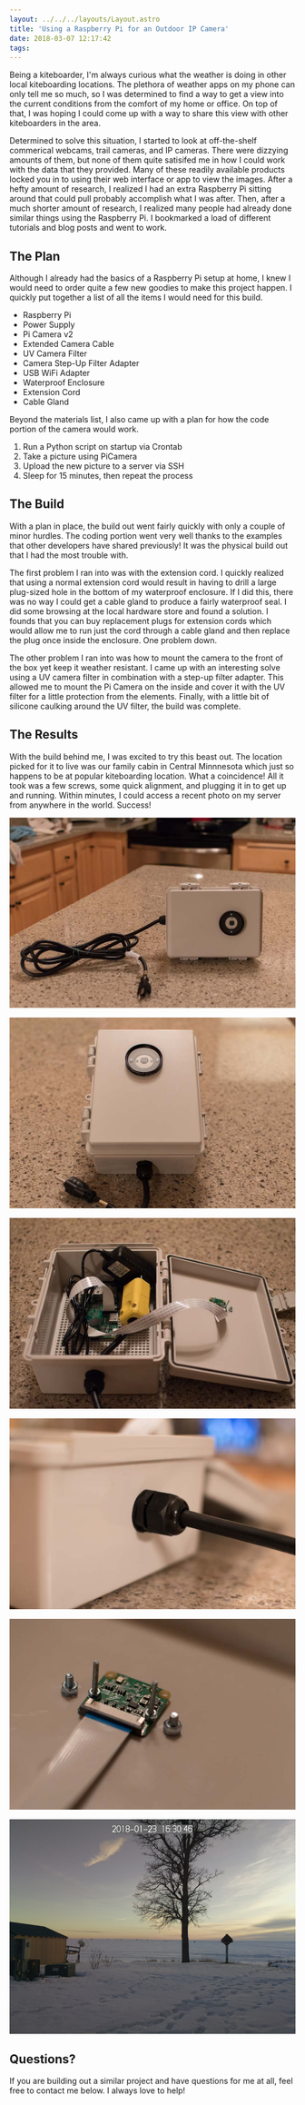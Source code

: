 ```yaml
---
layout: ../../../layouts/Layout.astro
title: 'Using a Raspberry Pi for an Outdoor IP Camera'
date: 2018-03-07 12:17:42
tags:
---
```

Being a kiteboarder, I'm always curious what the weather is doing in other local kiteboarding locations. The plethora of weather apps on my phone can only tell me so much, so I was determined to find a way to get a view into the current conditions from the comfort of my home or office. On top of that, I was hoping I could come up with a way to share this view with other kiteboarders in the area.

Determined to solve this situation, I started to look at off-the-shelf commerical webcams, trail cameras, and IP cameras. There were dizzying amounts of them, but none of them quite satisifed me in how I could work with the data that they provided. Many of these readily available products locked you in to using their web interface or app to view the images. After a hefty amount of research, I realized I had an extra Raspberry Pi sitting around that could pull probably accomplish what I was after. Then, after a much shorter amount of research, I realized many people had already done similar things using the Raspberry Pi. I bookmarked a load of different tutorials and blog posts and went to work.

## The Plan
Although I already had the basics of a Raspberry Pi setup at home, I knew I would need to order quite a few new goodies to make this project happen. I quickly put together a list of all the items I would need for this build.

- Raspberry Pi
- Power Supply
- Pi Camera v2
- Extended Camera Cable
- UV Camera Filter
- Camera Step-Up Filter Adapter
- USB WiFi Adapter
- Waterproof Enclosure
- Extension Cord
- Cable Gland

Beyond the materials list, I also came up with a plan for how the code portion of the camera would work.

1. Run a Python script on startup via Crontab
2. Take a picture using PiCamera
3. Upload the new picture to a server via SSH
4. Sleep for 15 minutes, then repeat the process

## The Build
With a plan in place, the build out went fairly quickly with only a couple of minor hurdles. The coding portion went very well thanks to the examples that other developers have shared previously! It was the physical build out that I had the most trouble with.

The first problem I ran into was with the extension cord. I quickly realized that using a normal extension cord would result in having to drill a large plug-sized hole in the bottom of my waterproof enclosure. If I did this, there was no way I could get a cable gland to produce a fairly waterproof seal. I did some browsing at the local hardware store and found a solution. I founds that you can buy replacement plugs for extension cords which would allow me to run just the cord through a cable gland and then replace the plug once inside the enclosure. One problem down.

The other problem I ran into was how to mount the camera to the front of the box yet keep it weather resistant. I came up with an interesting solve using a UV camera filter in combination with a step-up filter adapter. This allowed me to mount the Pi Camera on the inside and cover it with the UV filter for a little protection from the elements. Finally, with a little bit of silicone caulking around the UV filter, the build was complete.

## The Results
With the build behind me, I was excited to try this beast out. The location picked for it to live was our family cabin in Central Minnnesota which just so happens to be at popular kiteboarding location. What a coincidence! All it took was a few screws, some quick alignment, and plugging it in to get up and running. Within minutes, I could access a recent photo on my server from anywhere in the world. Success!

![Webcam using PiCamera](2018-webcam-full.jpg)

![Webcam using PiCamera - Front of Enclosure](2018-webcam-front.jpg)

![Webcam using PiCamera - Inside of Enclosure](2018-webcam-open.jpg)

![Webcam using PiCamera - Cable Gland](2018-webcam-cable-gland.jpg)

![Webcam using PiCamera - Camera Mount](2018-webcam-picamera-mounting.jpg)

![Webcam using PiCamera - Example Capture](2018-webcam-example-capture.jpg)

## Questions?
If you are building out a similar project and have questions for me at all, feel free to contact me below. I always love to help!
